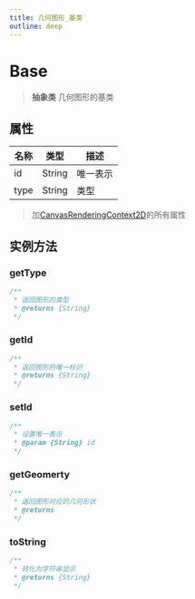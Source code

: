 ```yaml
---
title: 几何图形_基类
outline: deep
---
```


# Base

> **抽象类** 几何图形的基类

## 属性

|名称|类型|描述|
| - | - | - |
| id | String | 唯一表示 |
| type | String | 类型 |

> 加[CanvasRenderingContext2D](https://developer.mozilla.org/zh-CN/docs/Web/API/CanvasRenderingContext2D)的所有属性

## 实例方法

### getType

```js
/**
 * 返回图形的类型
 * @returns {String}
 */
```

### getId

```js
/**
 * 返回图形的唯一标识
 * @returns {String}
 */
```

### setId

```js
/**
 * 设置唯一表示
 * @param {String} id 
 */
```

### getGeomerty

```js
/**
 * 返回图形对应的几何形状
 * @returns
 */
```

### toString

```js
/**
 * 转化为字符串显示
 * @returns {String}
 */
```
